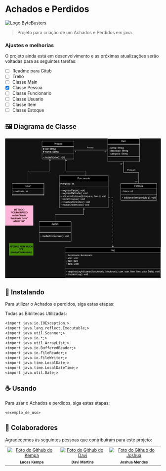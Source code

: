 # Achados e Perdidos

<img src="https://raw.githubusercontent.com/JoshuaMeds/PooProject/refs/heads/main/img/bytebusters_logo1%202.png" alt="Logo ByteBusters">

> Projeto para criação de um Achados e Perdidos em java.

### Ajustes e melhorias

O projeto ainda está em desenvolvimento e as próximas atualizações serão voltadas para as seguintes tarefas:

- [ ] Readme para Gitub
- [ ] Trello
- [ ] Classe Main
- [x] Classe Pessoa
- [ ] Classe Funcionario
- [ ] Classe Usuario
- [ ] Classe Item
- [ ] Classe Estoque

## 🖼️ Diagrama de Classe

<img src="https://raw.githubusercontent.com/JoshuaMeds/PooProject/refs/heads/main/Diagramas/diagrama-de-classes.jpg" alt="Imagem do Diagrama">

## 🚀 Instalando <Achados e Perdidos>

Para utilizar o Achados e perdidos, siga estas etapas:

Todas as Biblitecas Utilizadas:

```
<import java.io.IOException;>
<import java.lang.reflect.Executable;>
<import java.util.Scanner;>
<import java.io.*;>
<import java.util.ArrayList;>
<import java.io.BufferedReader;>
<import java.io.FileReader;>
<import java.io.FileWriter;>
<import java.time.LocalDate;>
<import java.time.LocalDateTime;>
<import java.util.Date;>
```

## ☕ Usando <Achados e Perdidos>

Para usar o Achados e perdidos, siga estas etapas:

```
<exemplo_de_uso>
```

## 🤝 Colaboradores

Agradecemos às seguintes pessoas que contribuíram para este projeto:

<table>
  <tr>
    <td align="center">
      <a href="#" title="https://github.com/kempa9077">
        <img src="https://avatars.githubusercontent.com/u/157315735?v=4" width="100px;" alt="Foto do Github do Kempa"/><br>
        <sub>
          <b>Lucas Kempa</b>
        </sub>
      </a>
    </td>
    <td align="center">
      <a href="#" title="https://github.com/DaviMartins26">
        <img src="https://avatars.githubusercontent.com/u/177854413?v=4" width="100px;" alt="Foto do Github do Davi"/><br>
        <sub>
          <b>Davi Martins</b>
        </sub>
      </a>
    </td>
    <td align="center">
      <a href="#" title="https://github.com/JoshuaMeds">
        <img src="https://avatars.githubusercontent.com/u/161641155?v=4" width="100px;" alt="Foto do Github do Joshua"/><br>
        <sub>
          <b>Joshua Mendes</b>
        </sub>
      </a>
    </td>
  </tr>
</table>
